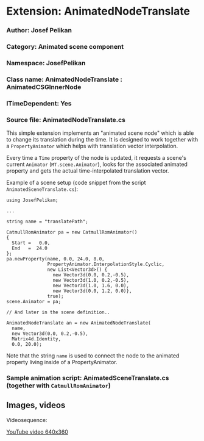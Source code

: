 # Extension: AnimatedNodeTranslate

### Author: Josef Pelikan

### Category: Animated scene component

### Namespace: JosefPelikan

### Class name: AnimatedNodeTranslate : AnimatedCSGInnerNode

### ITimeDependent: Yes

### Source file: AnimatedNodeTranslate.cs

This simple extension implements an "animated scene node" which is able to change
its translation during the time. It is designed to work together with a ``PropertyAnimator``
which helps with translation vector interpolation.

Every time a ``Time`` property of the node is updated, it requests a scene's
current ``Animator`` (``MT.scene.Animator``), looks for the associated animated property
and gets the actual time-interpolated translation vector.

Example of a scene setup (code snippet from the script ``AnimatedSceneTranslate.cs``):
```
using JosefPelikan;

...

string name = "translatePath";

CatmullRomAnimator pa = new CatmullRomAnimator()
{
  Start =   0.0,
  End   =  24.0
};
pa.newProperty(name, 0.0, 24.0, 8.0,
               PropertyAnimator.InterpolationStyle.Cyclic,
               new List<Vector3d>() {
                 new Vector3d(0.0, 0.2,-0.5),
                 new Vector3d(1.0, 0.2,-0.5),
                 new Vector3d(1.0, 1.6, 0.0),
                 new Vector3d(0.0, 1.2, 0.0)},
               true);
scene.Animator = pa;

// And later in the scene definition..

AnimatedNodeTranslate an = new AnimatedNodeTranslate(
  name,
  new Vector3d(0.0, 0.2,-0.5),
  Matrix4d.Identity,
  0.0, 20.0);

```
Note that the string ``name`` is used to connect the node to the animated property living inside
of a PropertyAnimator.

### Sample animation script: AnimatedSceneTranslate.cs (together with ``CatmullRomAnimator``)

## Images, videos

Videosequence:

[YouTube video 640x360](https://youtu.be/VaVWIyBfSjM)
